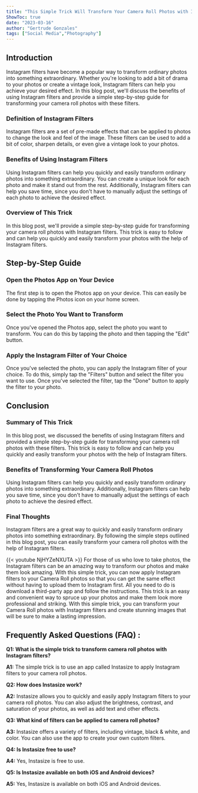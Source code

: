```yaml
---
title: "This Simple Trick Will Transform Your Camera Roll Photos with Instagram Filters!"
ShowToc: true 
date: "2023-03-16"
author: "Gertrude Gonzales" 
tags: ["Social Media","Photography"]
---
```

## Introduction

Instagram filters have become a popular way to transform ordinary photos into something extraordinary. Whether you're looking to add a bit of drama to your photos or create a vintage look, Instagram filters can help you achieve your desired effect. In this blog post, we'll discuss the benefits of using Instagram filters and provide a simple step-by-step guide for transforming your camera roll photos with these filters. 

### Definition of Instagram Filters

Instagram filters are a set of pre-made effects that can be applied to photos to change the look and feel of the image. These filters can be used to add a bit of color, sharpen details, or even give a vintage look to your photos. 

### Benefits of Using Instagram Filters

Using Instagram filters can help you quickly and easily transform ordinary photos into something extraordinary. You can create a unique look for each photo and make it stand out from the rest. Additionally, Instagram filters can help you save time, since you don't have to manually adjust the settings of each photo to achieve the desired effect. 

### Overview of This Trick

In this blog post, we'll provide a simple step-by-step guide for transforming your camera roll photos with Instagram filters. This trick is easy to follow and can help you quickly and easily transform your photos with the help of Instagram filters. 

## Step-by-Step Guide

### Open the Photos App on Your Device

The first step is to open the Photos app on your device. This can easily be done by tapping the Photos icon on your home screen. 

### Select the Photo You Want to Transform

Once you've opened the Photos app, select the photo you want to transform. You can do this by tapping the photo and then tapping the "Edit" button. 

### Apply the Instagram Filter of Your Choice

Once you've selected the photo, you can apply the Instagram filter of your choice. To do this, simply tap the "Filters" button and select the filter you want to use. Once you've selected the filter, tap the "Done" button to apply the filter to your photo. 

## Conclusion

### Summary of This Trick

In this blog post, we discussed the benefits of using Instagram filters and provided a simple step-by-step guide for transforming your camera roll photos with these filters. This trick is easy to follow and can help you quickly and easily transform your photos with the help of Instagram filters. 

### Benefits of Transforming Your Camera Roll Photos

Using Instagram filters can help you quickly and easily transform ordinary photos into something extraordinary. Additionally, Instagram filters can help you save time, since you don't have to manually adjust the settings of each photo to achieve the desired effect. 

### Final Thoughts

Instagram filters are a great way to quickly and easily transform ordinary photos into something extraordinary. By following the simple steps outlined in this blog post, you can easily transform your camera roll photos with the help of Instagram filters.

{{< youtube NjHYZeNXUTA >}} 
For those of us who love to take photos, the Instagram filters can be an amazing way to transform our photos and make them look amazing. With this simple trick, you can now apply Instagram filters to your Camera Roll photos so that you can get the same effect without having to upload them to Instagram first. All you need to do is download a third-party app and follow the instructions. This trick is an easy and convenient way to spruce up your photos and make them look more professional and striking. With this simple trick, you can transform your Camera Roll photos with Instagram filters and create stunning images that will be sure to make a lasting impression.

## Frequently Asked Questions (FAQ) :
**Q1: What is the simple trick to transform camera roll photos with Instagram filters?**

**A1:** The simple trick is to use an app called Instasize to apply Instagram filters to your camera roll photos.

**Q2: How does Instasize work?**

**A2:** Instasize allows you to quickly and easily apply Instagram filters to your camera roll photos. You can also adjust the brightness, contrast, and saturation of your photos, as well as add text and other effects.

**Q3: What kind of filters can be applied to camera roll photos?**

**A3:** Instasize offers a variety of filters, including vintage, black & white, and color. You can also use the app to create your own custom filters.

**Q4: Is Instasize free to use?**

**A4:** Yes, Instasize is free to use.

**Q5: Is Instasize available on both iOS and Android devices?**

**A5:** Yes, Instasize is available on both iOS and Android devices.



